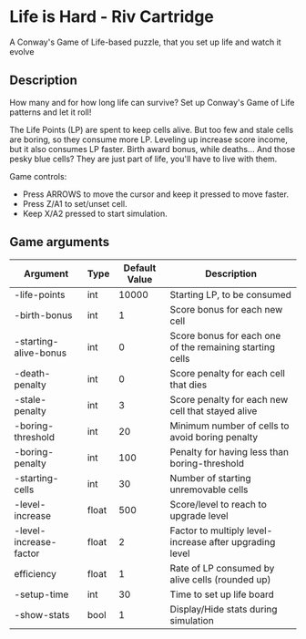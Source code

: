 # Life is Hard - Riv Cartridge

A Conway's Game of Life-based puzzle, that you set up life and watch it evolve

## Description

How many and for how long life can survive? Set up Conway's Game of Life patterns and let it roll!

The Life Points (LP) are spent to keep cells alive. But too few and stale cells are boring, so they consume more LP. Leveling up increase score income, but it also consumes LP faster. Birth award bonus, while deaths... And those pesky blue cells? They are just part of life, you'll have to live with them.

Game controls:

- Press ARROWS to move the cursor and keep it pressed to move faster.
- Press Z/A1 to set/unset cell.
- Keep X/A2 pressed to start simulation.

## Game arguments

| Argument | Type | Default Value | Description |
| - | - | - | - |
| -life-points | int | 10000 | Starting LP, to be consumed |
| -birth-bonus | int | 1 | Score bonus for each new cell |
| -starting-alive-bonus | int | 0 | Score bonus for each one of the remaining starting cells |
| -death-penalty | int | 0 | Score penalty for each cell that dies |
| -stale-penalty | int | 3 | Score penalty for each new cell that stayed alive |
| -boring-threshold | int | 20 | Minimum number of cells to avoid boring penalty |
| -boring-penalty | int | 100 | Penalty for having less than boring-threshold |
| -starting-cells | int | 30 | Number of starting unremovable cells |
| -level-increase | float | 500 | Score/level to reach to upgrade level |
| -level-increase-factor | float | 2 | Factor to multiply level-increase after upgrading level |
| efficiency | float | 1 | Rate of LP consumed by alive cells (rounded up) |
| -setup-time | int | 30 | Time to set up life board |
| -show-stats | bool | 1 | Display/Hide stats during simulation |
